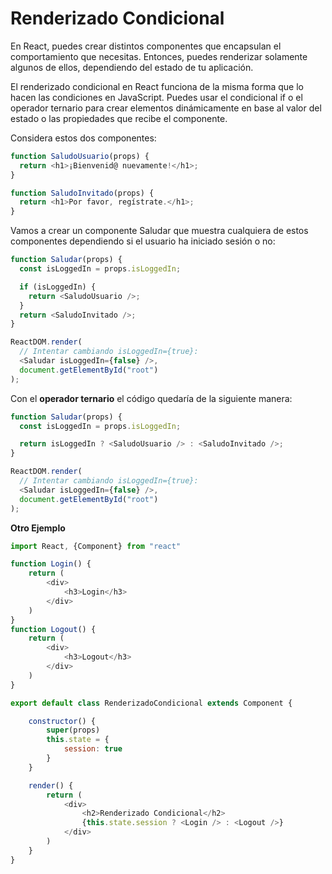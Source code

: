 # Renderizado Condicional

En React, puedes crear distintos componentes que encapsulan el comportamiento que necesitas. Entonces, puedes renderizar solamente algunos de ellos, dependiendo del estado de tu aplicación.

El renderizado condicional en React funciona de la misma forma que lo hacen las condiciones en JavaScript. Puedes usar el condicional if o el operador ternario para crear elementos dinámicamente en base al valor del estado o las propiedades que recibe el componente.

Considera estos dos componentes:
```javascript
function SaludoUsuario(props) {
  return <h1>¡Bienvenid@ nuevamente!</h1>;
}
```
```javascript
function SaludoInvitado(props) {
  return <h1>Por favor, regístrate.</h1>;
}
```

Vamos a crear un componente Saludar que muestra cualquiera de estos componentes dependiendo si el usuario ha iniciado sesión o no:

```javascript
function Saludar(props) {
  const isLoggedIn = props.isLoggedIn;

  if (isLoggedIn) {
    return <SaludoUsuario />;
  }
  return <SaludoInvitado />;
}

ReactDOM.render(
  // Intentar cambiando isLoggedIn={true}:
  <Saludar isLoggedIn={false} />,
  document.getElementById("root")
);
```

Con el **operador ternario** el código quedaría de la siguiente manera:
```javascript
function Saludar(props) {
  const isLoggedIn = props.isLoggedIn;

  return isLoggedIn ? <SaludoUsuario /> : <SaludoInvitado />;
}

ReactDOM.render(
  // Intentar cambiando isLoggedIn={true}:
  <Saludar isLoggedIn={false} />,
  document.getElementById("root")
);
```

**Otro Ejemplo**

```javascript
import React, {Component} from "react"

function Login() {
    return (
        <div>
            <h3>Login</h3>
        </div>
    )
}
function Logout() {
    return (
        <div>
            <h3>Logout</h3>
        </div>
    )
}

export default class RenderizadoCondicional extends Component {

    constructor() {
        super(props)
        this.state = {
            session: true
        }
    }

    render() {
        return (
            <div>
                <h2>Renderizado Condicional</h2>
                {this.state.session ? <Login /> : <Logout />}
            </div>
        )
    }
}
```
